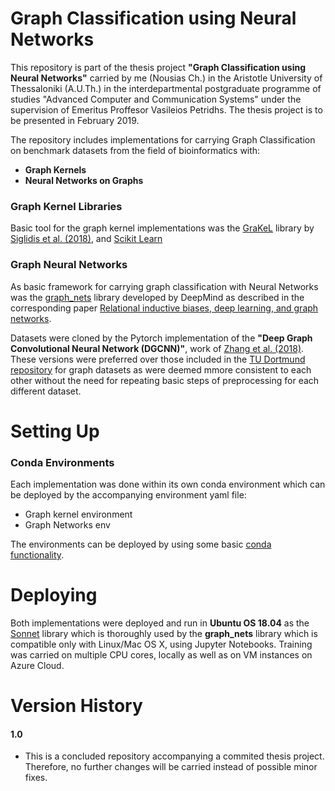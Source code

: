 Graph Classification using Neural Networks
=================
This repository is part of the thesis project **"Graph Classification using Neural Networks"** carried by me (Nousias Ch.) in the Aristotle University of Thessaloniki (A.U.Th.) in the interdepartmental postgraduate programme of studies "Advanced Computer and Communication Systems" under the supervision of Emeritus Proffesor Vasileios Petridhs. The thesis project is to be presented in February 2019.

The repository includes implementations for carrying Graph Classification on benchmark datasets from the field of bioinformatics with:
- **Graph Kernels**
- **Neural Networks on Graphs**

### Graph Kernel Libraries
Basic tool for the graph kernel implementations was the [GraKeL](https://github.com/ysig/GraKeL/) library by [Siglidis et al. (2018)](https://arxiv.org/abs/1806.02193), and [Scikit Learn](https://github.com/ysig/GraKeL/) 

### Graph Neural Networks
As basic framework for carrying graph classification with Neural Networks was the [graph_nets](https://github.com/deepmind/graph_nets) library developed by DeepMind as described in the corresponding paper [Relational inductive biases, deep learning, and graph networks](https://arxiv.org/abs/1806.01261).

Datasets were cloned by the Pytorch implementation of the **"Deep Graph Convolutional Neural Network (DGCNN)"**, work of [Zhang et al. (2018)]("https://github.com/muhanzhang/dgcnn"). These versions were preferred over those included in the [TU Dortmund repository](https://ls11-www.cs.tu-dortmund.de/staff/morris/graphkerneldatasets) for graph datasets as were deemed mmore consistent to each other without the need for repeating basic steps of preprocessing for each different dataset.


Setting Up
=================

### Conda Environments
Each implementation was done within its own conda environment which can be deployed by the accompanying environment yaml file:
- Graph kernel environment
- Graph Networks env

The environments can be deployed by using some basic [conda functionality](https://conda.io/projects/conda/en/latest/user-guide/tasks/manage-environments.html#creating-an-environment-from-an-environment-yml-file).

Deploying
=================
Both implementations were deployed and run in **Ubuntu OS 18.04** as the [Sonnet](https://github.com/deepmind/sonnet) library which is thoroughly used by the **graph_nets** library which is compatible only with Linux/Mac OS X, using Jupyter Notebooks. Training was carried on multiple CPU cores, locally as well as on VM instances on Azure Cloud. 


Version History
=================
#### 1.0
- This is a concluded repository accompanying a commited thesis project. Therefore, no further changes will be carried instead of possible minor fixes.
